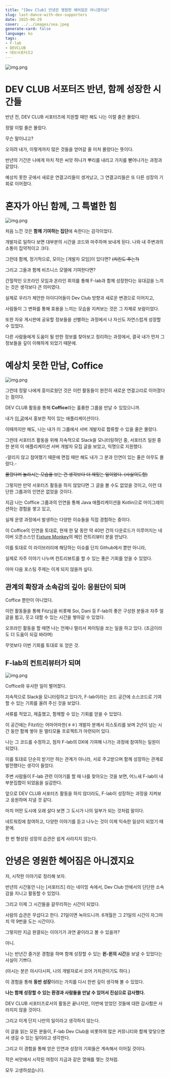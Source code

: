 ```yaml
---
title: "[Dev Club] 안녕은 영원한 헤어짐은 아니겠지요"
slug: last-dance-with-dev-supporters
date: 2025-06-29
cover: ../../images/sea.jpeg
generate-card: false
language: ko
tags:
- F-lab
- DEVCLUB
- 데브서포터즈2
---
```





![img.png](./img/img_3.png)


# DEV CLUB 서포터즈 반년, 함께 성장한 시간들

반년 전, DEV CLUB 서포터즈에 지원할 때만 해도 나는 이럴 줄은 몰랐다.

정말 이럴 줄은 몰랐다.

무슨 말이냐고?

오히려 내가, 이렇게까지 많은 것들을 얻어갈 줄 미처 몰랐다는 뜻이다.

반년의 기간은 나에게 마치 작은 씨앗 하나가 뿌리를 내리고 가지를 뻗어나가는 과정과 같았다. 

예상치 못한 곳에서 새로운 연결고리들이 생겨났고, 그 연결고리들은 또 다른 성장의 기회로 이어졌다.

# 혼자가 아닌 함께, 그 특별한 힘


![img.png](./img/img_2.png)


처음 느낀 것은 **함께 기여하는 집단**에 속한다는 감각이었다. 

개발자로 일하다 보면 대부분의 시간을 코드와 마주하며 보내게 된다. 나와 내 주변과의 소통이 집약적이고 크다.

그런데 함께, 정기적으로, 모이는 [개발자 모임]이 있다면? ~~(치킨도 주는?)~~

그리고 그들과 함께 비즈니스 모델에 기여한다면?

간헐적인 오프라인 모임과 온라인 회의를 통해 F-lab과 함께 성장한다는 유대감을 느끼는 것은 생각보다 큰 의미였다.

실제로 우리가 제안한 아이디어들이 Dev Club 방향과 새로운 변경으로 이어지고, 

사람들이 그 변화를 통해 효용을 느끼는 모습을 지켜보는 것은 그 자체로 보람이었다.

또한 자유 게시판에 공유할 정보들을 선별하는 과정에서 나 자신도 자연스럽게 성장할 수 있었다. 

다른 사람들에게 도움이 될 만한 정보를 찾아보고 정리하는 과정에서, 결국 내가 먼저 그 정보들을 깊이 이해하게 되었기 때문에. 


# 예상치 못한 만남, Coffice


![img.png](./img/img.png)

그런데 정말 나에게 흥미로웠던 것은 이런 활동들이 완전히 새로운 연결고리로 이어졌다는 점이다. 

DEV CLUB 활동을 통해 **Coffice**라는 훌륭한 그룹을 만날 수 있었으니까.

내가 [이 글](https://b-log.kr/dev-club-dining#%EB%B2%88%EC%99%B8)에서 홍보한 적이 있는 애플리케이션이다.

이때까지만 해도, 나는 내가 이 그룹에서 서버 개발자로 합류할 수 있을 줄은 몰랐다.

그런데 서포터즈 활동을 위해 지속적으로 Slack을 모니터링하던 중, 서포터즈 일원 중 한 분의 이 애플리케이션 서버 개발자 모집 글을 보았고, 익명으로 지원했다. 

-알리지 않고 참여했기 때문에 면접 때만 해도 내가 그 분과 인연이 있는 줄은 아무도 몰랐다.-

~~몰랐다며 놀라시는 모습을 보는 건 생각보다 더 재밌는 일이었다. (사실의도함)~~

그렇지만 만약 서포터즈 활동을 하지 않았다면 그 글을 볼 수도 없었을 것이고, 이런 대단한 그룹과의 인연은 없었을 것이다.

지금 나는 Coffice 그룹과의 인연을 통해 Java 애플리케이션을 Kotlin으로 마이그레이션하는 경험을 쌓고 있고, 

실제 운영 과정에서 발생하는 다양한 이슈들을 직접 경험하는 중이다.

이 Coffice의 인연을 토대로, 현재 한 달 동안 약 40만 건의 다운로드가 이루어지는 네이버 오픈소스인 [Fixture Monkey](https://github.com/naver/fixture-monkey)의 메인 컨트리뷰터 분을 만났다. 

이를 토대로 이 라이브러리에 해당하는 이슈를 단지 Github에서 뿐만 아니라, 

실제로 자주 이야기 나누며 컨트리뷰트를 할 수 있는 좋은 기회를 얻을 수 있었다. 

아마 다음 포스팅 주제는 이게 되지 않을까 싶다.


## 관계의 확장과 소속감의 깊이: 응원단이 되며 

Coffice 뿐만이 아니었다.

이런 활동들을 통해 Fitz님을 비롯해 Soi, Dani 등 F-lab의 좋은 구성원 분들과 자주 얼글을 뵙고, 웃고 대할 수 있는 시간을 쌓아갈 수 있었다. 

오프라인 활동을 할 때면 나는 언제나 멀리서 파이팅을 쏘는 일을 하고 있다. (조금이라도 더 도움이 되길 바라며)

무엇보다 이번 기회를 토대로 또 얻은 것.

## F-lab의 컨트리뷰터가 되며

![img.png](./img/img_1.png)


Coffice와 유사한 일이 벌어졌다.

지속적으로 Slack을 모니터링하고 있다가, F-lab이라는 코드 공간에 소스코드로 기여할 수 있는 기회를 올려 주신 것을 보았다.

서류를 적었고, 제출했고, 함께할 수 있는 기회를 얻을 수 있었다.

이 공간에는 Fitz라는 어마어마한(ㅎㅎ) 개발자 분께서 히스토리를 보며 2년이 넘는 시간 동안 함께 쌓아 둔 멀티모듈 프로젝트가 마련되어 있다.

나는 그 코드를 수정하고, 점차 F-lab의 DX에 기여해 나가는 과정에 참여하는 일원이 되었다. 

이를 토대로 단순히 받기만 하는 관계가 아니라, 서로 주고받으며 함께 성장하는 관계로 발전했다는 생각이 들었다.

주변 사람들이 F-lab 관련 이야기를 할 때 나를 찾아오는 것을 보면, 어느새 F-lab이 내 부분집합이 되었음을 실감한다. 

앞으로 DEV CLUB 서포터즈 활동을 하지 않더라도, F-lab이 성장하는 과정을 지켜보고 응원하며 지낼 것 같다.

마치 어떤 도시에 오래 살다 보면 그 도시가 나의 일부가 되는 것처럼 말이다.

네트워킹에 참여하고, 다양한 이야기를 듣고 나누는 것이 이제 익숙한 일상이 되었기 때문에.

한 번 형성된 성장의 습관은 쉽게 사라지지 않는다.


# 안녕은 영원한 헤어짐은 아니겠지요

자, 시작한 이야기로 정리해 보자.

반년의 시간동안 나는 [서포터즈] 라는 네이밍 속에서, Dev Club 안에서의 단단한 소속감을 지니고 활동할 수 있었다. 

그리고 이제 그 시간들을 갈무리하는 시간이 되었다.

사람의 습관은 무섭다고 한다. 21일이면 녹아드니까. 6개월은 그 21일의 시간이 자그마치 약 9번을 도는 시간이다.

그렇지만 지금 완결되는 이야기가 과연 끝이라고 볼 수 있을까?

아니.

나는 반년간 즐거운 경험을 하며 함께 성장할 수 있는 **윈-윈의 시간**을 보낼 수 있었다는 사실이 기쁘다.

(아시는 분은 아시다시피, 나의 개발자로서 코어 가치관이기도 하다.)

이 경험을 통해 **동반 성장**이라는 가치를 다시 한번 깊이 생각해 볼 수 있었다.

**나는 함께 성장할 수 있는 환경과 사람들을 만날 수 있어서 진심으로 감사했다.**

DEV CLUB 서포터즈로서의 활동은 끝나지만, 이번에 얻었던 것들에 대한 감사함은 사라지지 않을 것이다.

그리고 이게 단지 나만의 일이라고 생각하지 않는다.

이 글을 읽는 모든 분들이, F-lab Dev Club을 비롯하여 많은 커뮤니티와 함께 맞닿으면서 생길 수 있는 일이라고 생각한다.

그리고 이 경험을 통해 얻은 인연과 성장의 기회들은 계속해서 이어질 것이다.

작은 씨앗에서 시작된 여정이 지금과 같은 열매를 맺는 것처럼.

모두 고생하셨습니다.
